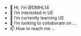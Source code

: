 - 👋 Hi, I’m @DMHL14
- 👀 I’m interested in UE
- 🌱 I’m currently learning UE
- 💞️ I’m looking to collaborate on ...
- 📫 How to reach me ...

<!---
DMHL14/DMHL14 is a ✨ special ✨ repository because its `README.md` (this file) appears on your GitHub profile.
You can click the Preview link to take a look at your changes.
--->
